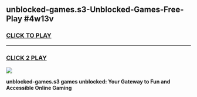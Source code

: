 
## unblocked-games.s3-Unblocked-Games-Free-Play #4w13v
<h3>
<a href="https://us.freeplayer.one?title=unblocked-games.s3&ref=9M">CLICK TO PLAY</a></h3>
<hr>

<h3>
<a href="https://us.freeplayer.one?title=unblocked-games.s3&ref=9M">CLICK 2 PLAY</a>
  
</h3>

<a href="https://us.freeplayer.one?title=unblocked-games.s3&ref=9M"><img src="https://clearcache.store/games.png"></a>


**unblocked-games.s3 games unblocked: Your Gateway to Fun and Accessible Online Gaming**
